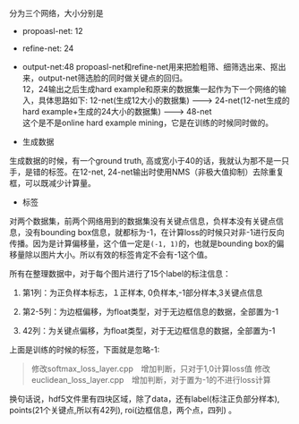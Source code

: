 分为三个网络，大小分别是
* propoasl-net: 12
* refine-net: 24
* output-net:48
propoasl-net和refine-net用来把脸粗筛、细筛选出来、抠出来，output-net筛选脸的同时做关键点的回归。   
12，24输出之后生成hard example和原来的数据集一起作为下一个网络的输入，具体思路如下:
12-net(生成12大小的数据集) ---> 24-net(12-net生成的hard example+生成的24大小的数据集) ---> 48-net   
这个是不是online hard example mining，它是在训练的时候同时做的。

* 生成数据

生成数据的时候，有一个ground truth, 高或宽小于40的话，我就认为那不是一只手，是错的标签。在12-net, 24-net输出时使用NMS（非极大值抑制）去除重复框，可以既减少计算量。  

* 标签

对两个数据集，前两个网络用到的数据集没有关键点信息，负样本没有关键点信息，没有bounding box信息，就都标为-1，在计算loss的时候只对非-1进行反向传播。因为是计算偏移量，这个值一定是`(-1, 1)`的，也就是bounding box的偏移量除以图片大小。所以有效的标签肯定不会有-1这个值。  

所有在整理数据中，对于每个图片进行了15个label的标注信息：    

1. 第1列：为正负样本标志，１正样本, 0负样本,-1部分样本,3关键点信息

2. 第2-5列：为边框偏移，为float类型，对于无边框信息的数据，全部置为-1

3. 42列：为关键点偏移，为float类型，对于无边框信息的数据，全部置为-1    

上面是训练的时候的标签，下面就是忽略-1:    

> 修改softmax_loss_layer.cpp　增加判断，只对于1,0计算loss值
修改euclidean_loss_layer.cpp　增加判断，对于置为-1的不进行loss计算

换句话说，hdf5文件里有四块区域，除了data，还有label(标注正负部分样本), points(21个关键点,所以有42列), roi(边框信息，两个点，四列) 。